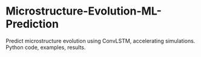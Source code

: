 # Microstructure-Evolution-ML-Prediction
Predict microstructure evolution using ConvLSTM, accelerating simulations. Python code, examples, results.
